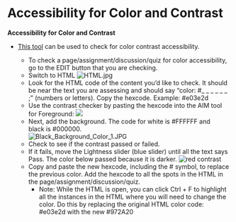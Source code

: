 # Accessibility for Color and Contrast 

**Accessibility for Color and Contrast** 

- [This tool](https://webaim.org/resources/contrastchecker/?fcolor=E99116&bcolor=151414
  ) can be used to check for color contrast accessibility. 

  - To check a page/assignment/discussion/quiz for color accessibility, go to the EDIT button that you are checking. 
  - Switch to HTML ![HTML.jpg](HTML.JPG)
  - Look for the HTML code of the content you’d like to check. It should be near the text you are assessing and should say “color: #_ _ _ _ _ _ ;” (numbers or letters). Copy the hexcode. Example:  #e03e2d
  - Use the contrast checker by pasting the hexcode into the AIM tool for Foreground: 
 ![](light_red_foreground_1.JPG)
  - Next, add the background. The code for white is #FFFFFF and    
    black is #000000.  
  ![Black_Background_Color_1.JPG](Black_Background_Color_1.JPG)
  -  Check to see if the contrast passed or failed. 
  - If it fails, move the Lightness slider (blue slider) until all the text says Pass. The color below passed because it is darker. 
![red contrast](red_contrast.JPG)
  - Copy and paste the new hexcode, including the # symbol, to replace the previous color. Add the hexcode to all the spots in the HTML in the page/assignment/discussion/quiz.
    - Note: While the HTML is open, you can click Ctrl + F to highlight all the instances in the HTML where you will need to change the color. Do this by replacing the original HTML color code: #e03e2d with the new #972A20




